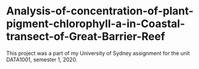 # Analysis-of-concentration-of-plant-pigment-chlorophyll-a-in-Coastal-transect-of-Great-Barrier-Reef

This project was a part of my University of Sydney assignment for the unit DATA1001, semester 1, 2020.
